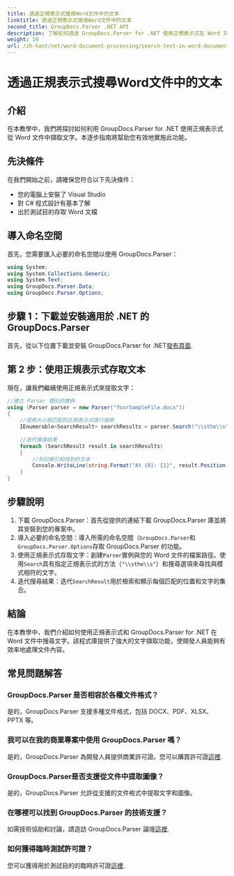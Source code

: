 ```yaml
---
title: 透過正規表示式搜尋Word文件中的文本
linktitle: 透過正規表示式搜尋Word文件中的文本
second_title: GroupDocs.Parser .NET API
description: 了解如何透過 GroupDocs.Parser for .NET 使用正規表示式在 Word 文件中搜尋文字。有效率地提取特定內容。
weight: 19
url: /zh-hant/net/word-document-processing/search-text-in-word-document-by-regular-expression/
---
```


# 透過正規表示式搜尋Word文件中的文本

## 介紹
在本教學中，我們將探討如何利用 GroupDocs.Parser for .NET 使用正規表示式從 Word 文件中擷取文字。本逐步指南將幫助您有效地實施此功能。
## 先決條件
在我們開始之前，請確保您符合以下先決條件：
- 您的電腦上安裝了 Visual Studio
- 對 C# 程式設計有基本了解
- 出於測試目的存取 Word 文檔

## 導入命名空間
首先，您需要匯入必要的命名空間以使用 GroupDocs.Parser：
```csharp
using System;
using System.Collections.Generic;
using System.Text;
using GroupDocs.Parser.Data;
using GroupDocs.Parser.Options;
```
## 步驟 1：下載並安裝適用於 .NET 的 GroupDocs.Parser
首先，從以下位置下載並安裝 GroupDocs.Parser for .NET[發布頁面](https://releases.groupdocs.com/parser/net/).
## 第 2 步：使用正規表示式存取文本
現在，讓我們繼續使用正規表示式來提取文字：
```csharp
//建立 Parser 類別的實例
using (Parser parser = new Parser("YourSampleFile.docx"))
{
    //使用大小寫匹配的正規表示式進行搜索
    IEnumerable<SearchResult> searchResults = parser.Search("\\sthe\\s", new SearchOptions(true, false, true));
    
    //迭代搜尋結果
    foreach (SearchResult result in searchResults)
    {
        //列印索引和找到的文本
        Console.WriteLine(string.Format("At {0}: {1}", result.Position, result.Text));
    }
}
```
## 步驟說明
1. 下載 GroupDocs.Parser：首先從提供的連結下載 GroupDocs.Parser 庫並將其安裝到您的專案中。
2. 導入必要的命名空間：導入所需的命名空間（`GroupDocs.Parser`和`GroupDocs.Parser.Options`存取 GroupDocs.Parser 的功能。
3. 使用正規表示式存取文字：創建`Parser`實例與您的 Word 文件的檔案路徑。使用`Search`具有指定正規表示式的方法（`"\\sthe\\s"`）和搜尋選項來尋找與模式相符的文字。
4. 迭代搜尋結果：迭代`SearchResult`用於檢索和顯示每個匹配的位置和文字的集合。

## 結論
在本教學中，我們介紹如何使用正規表示式和 GroupDocs.Parser for .NET 在 Word 文件中搜尋文字。該程式庫提供了強大的文字擷取功能，使開發人員能夠有效率地處理文件內容。

## 常見問題解答
### GroupDocs.Parser 是否相容於各種文件格式？
是的，GroupDocs.Parser 支援多種文件格式，包括 DOCX、PDF、XLSX、PPTX 等。
### 我可以在我的商業專案中使用 GroupDocs.Parser 嗎？
是的，GroupDocs.Parser 為開發人員提供商業許可證。您可以購買許可證[這裡](https://purchase.groupdocs.com/buy).
### GroupDocs.Parser是否支援從文件中提取圖像？
是的，GroupDocs.Parser 允許從支援的文件格式中提取文字和圖像。
### 在哪裡可以找到 GroupDocs.Parser 的技術支援？
如需技術協助和討論，請造訪 GroupDocs.Parser 論壇[這裡](https://forum.groupdocs.com/c/parser/17).
### 如何獲得臨時測試許可證？
您可以獲得用於測試目的的臨時許可證[這裡](https://purchase.groupdocs.com/temporary-license/).